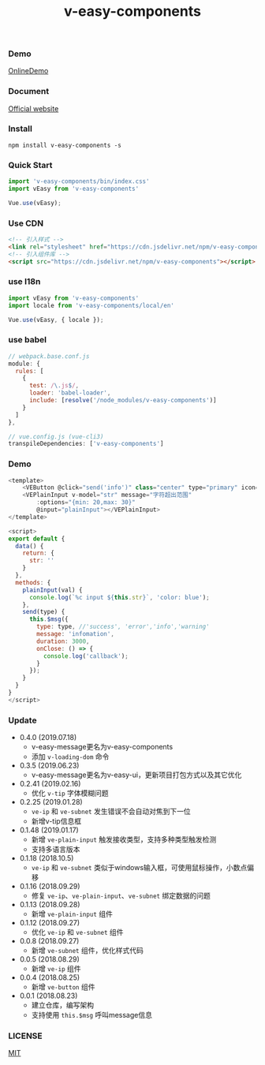 <h1 align="center">v-easy-components</h1>

<p align="center">
    <a href="https://github.com/Linkontoask/v-easy"><img src="https://img.shields.io/badge/dev-v0.3.6-blue.svg" alt=""></a>
    <a href="https://github.com/Linkontoask/v-easy"><img src="https://img.shields.io/badge/size-239kb-green.svg" alt=""></a>
    <a href="https://github.com/Linkontoask/v-easy"><img src="https://img.shields.io/badge/vue-2.x-orange.svg" alt=""></a>
    <a href="https://github.com/Linkontoask/v-easy"><img src="https://img.shields.io/badge/license-MIT-red.svg" alt=""></a>
</p>

### Demo
[OnlineDemo](https://linkontoask.github.io/demo/v-easy/index.html)

### Document
[Official website](https://linkorg.club)

### Install
```
npm install v-easy-components -s
```

### Quick Start
``` javascript
import 'v-easy-components/bin/index.css'
import vEasy from 'v-easy-components'

Vue.use(vEasy);
```

### Use CDN
```html
<!-- 引入样式 -->
<link rel="stylesheet" href="https://cdn.jsdelivr.net/npm/v-easy-components/bin/index.css">
<!-- 引入组件库 -->
<script src="https://cdn.jsdelivr.net/npm/v-easy-components"></script>
```

### use I18n
```javascript
import vEasy from 'v-easy-components'
import locale from 'v-easy-components/local/en'

Vue.use(vEasy, { locale });
```

### use babel
``` javascript
// webpack.base.conf.js
module: {
  rules: [
    {
      test: /\.js$/,
      loader: 'babel-loader',
      include: [resolve('/node_modules/v-easy-components')]
    }
  ]
},

// vue.config.js (vue-cli3)
transpileDependencies: ['v-easy-components']
```

### Demo
``` javascript
<template>
    <VEButton @click="send('info')" class="center" type="primary" icon="chrome" :rotate="true" :circle="true"></VEButton>
    <VEPlainInput v-model="str" message="字符超出范围" 
        :options="{min: 20,max: 30}" 
        @input="plainInput"></VEPlainInput>
</template>

<script>
export default {
  data() {
    return: {
      str: ''
    }
  },
  methods: {
    plainInput(val) {
      console.log(`%c input ${this.str}`, 'color: blue');
    },
    send(type) {
      this.$msg({
        type: type, //'success', 'error','info','warning'
        message: 'infomation',
        duration: 3000,
        onClose: () => {
          console.log('callback');
        }
      });
    }
  }
}
</script>
```

### Update
+ 0.4.0 (2019.07.18)
    + v-easy-message更名为v-easy-components
    + 添加 `v-loading-dom` 命令
+ 0.3.5 (2019.06.23)
    + v-easy-message更名为v-easy-ui，更新项目打包方式以及其它优化
+ 0.2.41 (2019.02.16)
    + 优化 `v-tip` 字体模糊问题
+ 0.2.25 (2019.01.28)
    + `ve-ip` 和 `ve-subnet` 发生错误不会自动对焦到下一位
    + 新增v-tip信息框
+ 0.1.48 (2019.01.17)
    + 新增 `ve-plain-input` 触发接收类型，支持多种类型触发检测
    + 支持多语言版本
+ 0.1.18 (2018.10.5)
    + `ve-ip` 和 `ve-subnet` 类似于windows输入框，可使用鼠标操作，小数点偏移
+ 0.1.16 (2018.09.29)
    + 修复 `ve-ip`、`ve-plain-input`、`ve-subnet` 绑定数据的问题
+ 0.1.13 (2018.09.28)
    + 新增 `ve-plain-input` 组件
+ 0.1.12 (2018.09.27)
    + 优化 `ve-ip` 和 `ve-subnet` 组件
+ 0.0.8 (2018.09.27)
    + 新增 `ve-subnet` 组件，优化样式代码
+ 0.0.5 (2018.08.29)
    + 新增 `ve-ip` 组件
+ 0.0.4 (2018.08.25)
    + 新增 `ve-button` 组件
+ 0.0.1 (2018.08.23)
    + 建立仓库，编写架构
    + 支持使用 `this.$msg` 呼叫message信息

### LICENSE
[MIT](https://raw.githubusercontent.com/Linkontoask/v-easy/master/src/components/v-easy/LICENSE)
